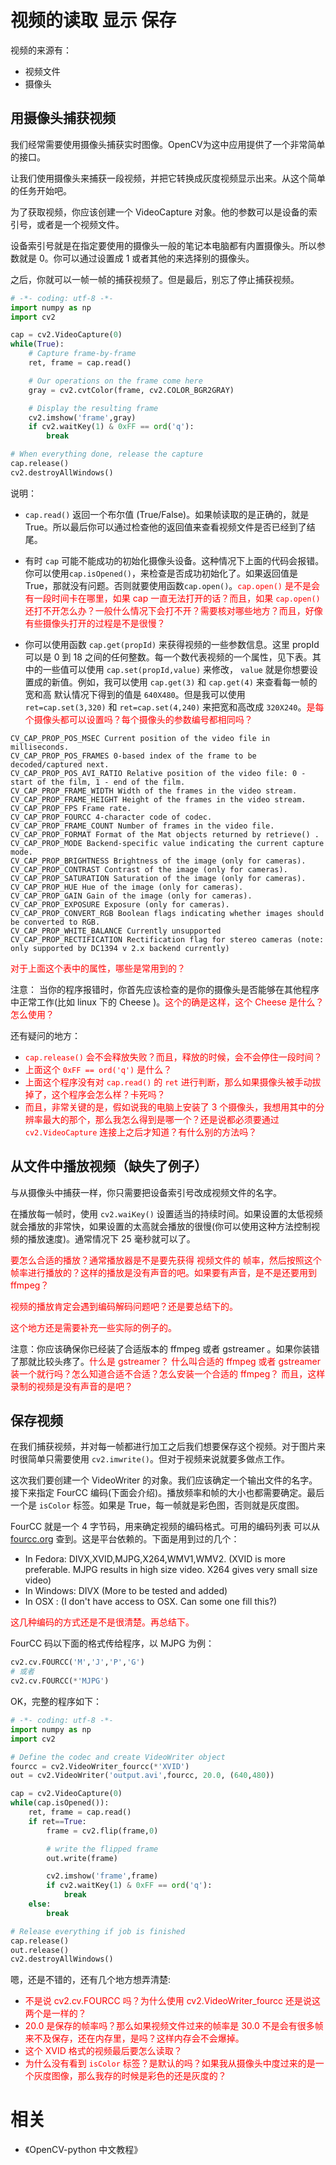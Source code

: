 
# 视频的读取 显示 保存

视频的来源有：

- 视频文件
- 摄像头


## 用摄像头捕获视频

我们经常需要使用摄像头捕获实时图像。OpenCV为这中应用提供了一个非常简单的接口。

让我们使用摄像头来捕获一段视频，并把它转换成灰度视频显示出来。从这个简单的任务开始吧。

为了获取视频，你应该创建一个 VideoCapture 对象。他的参数可以是设备的索引号，或者是一个视频文件。

设备索引号就是在指定要使用的摄像头一般的笔记本电脑都有内置摄像头。所以参数就是 0。你可以通过设置成 1 或者其他的来选择别的摄像头。

之后，你就可以一帧一帧的捕获视频了。但是最后，别忘了停止捕获视频。

```python
# -*- coding: utf-8 -*-
import numpy as np
import cv2

cap = cv2.VideoCapture(0)
while(True):
    # Capture frame-by-frame
    ret, frame = cap.read()

    # Our operations on the frame come here
    gray = cv2.cvtColor(frame, cv2.COLOR_BGR2GRAY)

    # Display the resulting frame
    cv2.imshow('frame',gray)
    if cv2.waitKey(1) & 0xFF == ord('q'):
        break

# When everything done, release the capture
cap.release()
cv2.destroyAllWindows()
```

说明：


- `cap.read()` 返回一个布尔值 (True/False)。如果帧读取的是正确的，就是 True。所以最后你可以通过检查他的返回值来查看视频文件是否已经到了结尾。

- 有时 `cap` 可能不能成功的初始化摄像头设备。这种情况下上面的代码会报错。你可以使用`cap.isOpened()`，来检查是否成功初始化了。如果返回值是 True，那就没有问题。否则就要使用函数`cap.open()`。<span style="color:red;">`cap.open()` 是不是会有一段时间卡在哪里，如果 cap 一直无法打开的话？而且，如果 `cap.open()` 还打不开怎么办？一般什么情况下会打不开？需要核对哪些地方？而且，好像有些摄像头打开的过程是不是很慢？</span>

- 你可以使用函数 `cap.get(propId)` 来获得视频的一些参数信息。这里 propId 可以是 0 到 18 之间的任何整数。每一个数代表视频的一个属性，见下表。其中的一些值可以使用 `cap.set(propId,value)` 来修改， `value` 就是你想要设置成的新值。例如，我可以使用 `cap.get(3)` 和 `cap.get(4)` 来查看每一帧的宽和高 默认情况下得到的值是 `640X480`。但是我可以使用 `ret=cap.set(3,320)` 和 `ret=cap.set(4,240)` 来把宽和高改成 `320X240`。<span style="color:red;">是每个摄像头都可以设置吗？每个摄像头的参数编号都相同吗？</span>

```
CV_CAP_PROP_POS_MSEC Current position of the video file in milliseconds.
CV_CAP_PROP_POS_FRAMES 0-based index of the frame to be decoded/captured next.
CV_CAP_PROP_POS_AVI_RATIO Relative position of the video file: 0 - start of the film, 1 - end of the film.
CV_CAP_PROP_FRAME_WIDTH Width of the frames in the video stream.
CV_CAP_PROP_FRAME_HEIGHT Height of the frames in the video stream.
CV_CAP_PROP_FPS Frame rate.
CV_CAP_PROP_FOURCC 4-character code of codec.
CV_CAP_PROP_FRAME_COUNT Number of frames in the video file.
CV_CAP_PROP_FORMAT Format of the Mat objects returned by retrieve() .
CV_CAP_PROP_MODE Backend-specific value indicating the current capture mode.
CV_CAP_PROP_BRIGHTNESS Brightness of the image (only for cameras).
CV_CAP_PROP_CONTRAST Contrast of the image (only for cameras).
CV_CAP_PROP_SATURATION Saturation of the image (only for cameras).
CV_CAP_PROP_HUE Hue of the image (only for cameras).
CV_CAP_PROP_GAIN Gain of the image (only for cameras).
CV_CAP_PROP_EXPOSURE Exposure (only for cameras).
CV_CAP_PROP_CONVERT_RGB Boolean flags indicating whether images should be converted to RGB.
CV_CAP_PROP_WHITE_BALANCE Currently unsupported
CV_CAP_PROP_RECTIFICATION Rectification flag for stereo cameras (note: only supported by DC1394 v 2.x backend currently)
```

<span style="color:red;">对于上面这个表中的属性，哪些是常用到的？</span>

注意： 当你的程序报错时，你首先应该检查的是你的摄像头是否能够在其他程序中正常工作(比如 linux 下的 Cheese )。<span style="color:red;">这个的确是这样，这个 Cheese 是什么？怎么使用？</span>

还有疑问的地方：

- <span style="color:red;">`cap.release()` 会不会释放失败？而且，释放的时候，会不会停住一段时间？</span>
- <span style="color:red;">上面这个 `0xFF == ord('q')` 是什么？</span>
- <span style="color:red;">上面这个程序没有对 `cap.read()` 的 `ret` 进行判断，那么如果摄像头被手动拔掉了，这个程序会怎么样？卡死吗？</span>
- <span style="color:red;">而且，非常关键的是，假如说我的电脑上安装了 3 个摄像头，我想用其中的分辨率最大的那个，那么我怎么得到是哪一个？还是说都必须要通过 `cv2.VideoCapture` 连接上之后才知道？有什么别的方法吗？</span>

## 从文件中播放视频（缺失了例子）

与从摄像头中捕获一样，你只需要把设备索引号改成视频文件的名字。

在播放每一帧时，使用 `cv2.waiKey()` 设置适当的持续时间。如果设置的太低视频就会播放的非常快，如果设置的太高就会播放的很慢(你可以使用这种方法控制视频的播放速度)。通常情况下 25 毫秒就可以了。

<span style="color:red;">要怎么合适的播放？通常播放器是不是要先获得 视频文件的 帧率，然后按照这个帧率进行播放的？这样的播放是没有声音的吧。如果要有声音，是不是还要用到 ffmpeg？</span>

<span style="color:red;">视频的播放肯定会遇到编码解码问题吧？还是要总结下的。</span>

<span style="color:red;">这个地方还是需要补充一些实际的例子的。</span>

注意：你应该确保你已经装了合适版本的 ffmpeg 或者 gstreamer 。如果你装错了那就比较头疼了。<span style="color:red;">什么是 gstreamer？ 什么叫合适的 ffmpeg 或者 gstreamer 装一个就行吗？怎么知道合适不合适？怎么安装一个合适的 ffmpeg？ 而且，这样录制的视频是没有声音的是吧？</span>







## 保存视频

在我们捕获视频，并对每一帧都进行加工之后我们想要保存这个视频。对于图片来时很简单只需要使用 `cv2.imwrite()`。但对于视频来说就要多做点工作。

这次我们要创建一个 VideoWriter 的对象。我们应该确定一个输出文件的名字。接下来指定 FourCC 编码(下面会介绍)。播放频率和帧的大小也都需要确定。最后一个是 `isColor` 标签。如果是 True，每一帧就是彩色图，否则就是灰度图。

FourCC 就是一个 4 字节码，用来确定视频的编码格式。可用的编码列表 可以从 [fourcc.org](http://www.fourcc.org/codecs.php) 查到。这是平台依赖的。下面是用到过的几个：

- In Fedora: DIVX,XVID,MJPG,X264,WMV1,WMV2. (XVID is more preferable. MJPG results in high size video. X264 gives very small size video)
- In Windows: DIVX (More to be tested and added)
- In OSX : (I don't have access to OSX. Can some one fill this?)

<span style="color:red;">这几种编码的方式还是不是很清楚。再总结下。</span>

FourCC 码以下面的格式传给程序，以 MJPG 为例：

```python
cv2.cv.FOURCC('M','J','P','G')
# 或者
cv2.cv.FOURCC(*'MJPG')
```

OK，完整的程序如下：

```python
# -*- coding: utf-8 -*-
import numpy as np
import cv2

# Define the codec and create VideoWriter object
fourcc = cv2.VideoWriter_fourcc(*'XVID')
out = cv2.VideoWriter('output.avi',fourcc, 20.0, (640,480))

cap = cv2.VideoCapture(0)
while(cap.isOpened()):
    ret, frame = cap.read()
    if ret==True:
        frame = cv2.flip(frame,0)

        # write the flipped frame
        out.write(frame)

        cv2.imshow('frame',frame)
        if cv2.waitKey(1) & 0xFF == ord('q'):
            break
    else:
        break

# Release everything if job is finished
cap.release()
out.release()
cv2.destroyAllWindows()
```

嗯，还是不错的，还有几个地方想弄清楚:

- <span style="color:red;">不是说 cv2.cv.FOURCC 吗？为什么使用 cv2.VideoWriter_fourcc 还是说这两个是一样的？</span>
- <span style="color:red;">20.0 是保存的帧率吗？那么如果视频文件过来的帧率是 30.0 不是会有很多帧来不及保存，还在内存里，是吗？这样内存会不会爆掉。</span>
- <span style="color:red;">这个 XVID 格式的视频最后要怎么读取？</span>
- <span style="color:red;">为什么没有看到 `isColor` 标签？是默认的吗？如果我从摄像头中度过来的是一个灰度图像，那么我存的时候是彩色的还是灰度的？</span>







# 相关

- 《OpenCV-python 中文教程》
